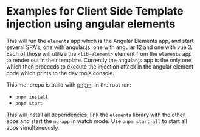 # Examples for Client Side Template injection using angular elements

This will run the `elements` app which is the Angular Elements app, and start several SPA's, one with angular.js, one
with angular 12 and one with vue 3. Each of those will utilize the `<lib-element>` element from the `elements` app to
render out in their template. Currently the angular.js app is the only one which then proceeds to execute the injection
attack in the angular element code which prints to the dev tools console.

This monorepo is build with [pnpm](https://pnpm.io/). In the root run:

- `pnpm install`
- `pnpm start`

This will install all dependencies, link the `elements` library with the other apps and start the `ng-app` in watch
mode. Use `pnpm start:all` to start all apps simultaneously.
